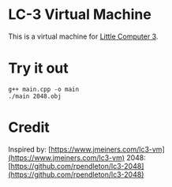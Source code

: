 # LC-3 Virtual Machine

This is a virtual machine for [Little Computer 3](https://en.wikipedia.org/wiki/Little_Computer_3).

# Try it out

```
g++ main.cpp -o main
./main 2048.obj
```

# Credit

Inspired by: [https://www.jmeiners.com/lc3-vm](https://www.jmeiners.com/lc3-vm)
2048: [https://github.com/rpendleton/lc3-2048](https://github.com/rpendleton/lc3-2048)